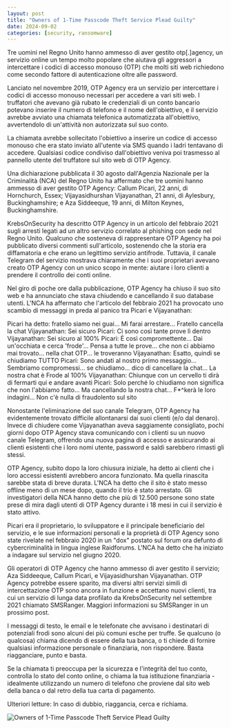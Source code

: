 ```yaml
---
layout: post
title: "Owners of 1-Time Passcode Theft Service Plead Guilty"
date: 2024-09-02
categories: [security, ransomware]
---
```


Tre uomini nel Regno Unito hanno ammesso di aver gestito otp[.]agency, un servizio online un tempo molto popolare che aiutava gli aggressori a intercettare i codici di accesso monouso (OTP) che molti siti web richiedono come secondo fattore di autenticazione oltre alle password.

Lanciato nel novembre 2019, OTP Agency era un servizio per intercettare i codici di accesso monouso necessari per accedere a vari siti web. I truffatori che avevano già rubato le credenziali di un conto bancario potevano inserire il numero di telefono e il nome dell'obiettivo, e il servizio avrebbe avviato una chiamata telefonica automatizzata all'obiettivo, avvertendolo di un'attività non autorizzata sul suo conto.

La chiamata avrebbe sollecitato l'obiettivo a inserire un codice di accesso monouso che era stato inviato all'utente via SMS quando i ladri tentavano di accedere. Qualsiasi codice condiviso dall'obiettivo veniva poi trasmesso al pannello utente del truffatore sul sito web di OTP Agency.

Una dichiarazione pubblicata il 30 agosto dall'Agenzia Nazionale per la Criminalità (NCA) del Regno Unito ha affermato che tre uomini hanno ammesso di aver gestito OTP Agency: Callum Picari, 22 anni, di Hornchurch, Essex; Vijayasidhurshan Vijayanathan, 21 anni, di Aylesbury, Buckinghamshire; e Aza Siddeeque, 19 anni, di Milton Keynes, Buckinghamshire.

KrebsOnSecurity ha descritto OTP Agency in un articolo del febbraio 2021 sugli arresti legati ad un altro servizio correlato al phishing con sede nel Regno Unito. Qualcuno che sosteneva di rappresentare OTP Agency ha poi pubblicato diversi commenti sull'articolo, sostenendo che la storia era diffamatoria e che erano un legittimo servizio antifrode. Tuttavia, il canale Telegram del servizio mostrava chiaramente che i suoi proprietari avevano creato OTP Agency con un unico scopo in mente: aiutare i loro clienti a prendere il controllo dei conti online.

Nel giro di poche ore dalla pubblicazione, OTP Agency ha chiuso il suo sito web e ha annunciato che stava chiudendo e cancellando il suo database utenti. L'NCA ha affermato che l'articolo del febbraio 2021 ha provocato uno scambio di messaggi in preda al panico tra Picari e Vijayanathan:

Picari ha detto: fratello siamo nei guai... Mi farai arrestare... Fratello cancella la chat
Vijayanathan: Sei sicuro
Picari: Ci sono così tante prove lì dentro
Vijayanathan: Sei sicuro al 100%
Picari: È così compromettente... Dai un'occhiata e cerca 'frode'... Pensa a tutte le prove... che non ci abbiamo mai trovato... nella chat OTP... le troveranno
Vijayanathan: Esatto, quindi se chiudiamo TUTTO
Picari: Sono andati al nostro primo messaggio... Sembriamo compromessi... se chiudiamo... dico di cancellare la chat... La nostra chat è Frode al 100%
Vijayanathan: Chiunque con un cervello ti dirà di fermarti qui e andare avanti
Picari: Solo perché lo chiudiamo non significa che non l'abbiamo fatto... Ma cancellando la nostra chat... F*^kerà le loro indagini... Non c'è nulla di fraudolento sul sito

Nonostante l'eliminazione del suo canale Telegram, OTP Agency ha evidentemente trovato difficile allontanarsi dai suoi clienti (e/o dal denaro). Invece di chiudere come Vijayanathan aveva saggiamente consigliato, pochi giorni dopo OTP Agency stava comunicando con i clienti su un nuovo canale Telegram, offrendo una nuova pagina di accesso e assicurando ai clienti esistenti che i loro nomi utente, password e saldi sarebbero rimasti gli stessi.

OTP Agency, subito dopo la loro chiusura iniziale, ha detto ai clienti che i loro accessi esistenti avrebbero ancora funzionato. Ma quella rinascita sarebbe stata di breve durata. L'NCA ha detto che il sito è stato messo offline meno di un mese dopo, quando il trio è stato arrestato. Gli investigatori della NCA hanno detto che più di 12.500 persone sono state prese di mira dagli utenti di OTP Agency durante i 18 mesi in cui il servizio è stato attivo.

Picari era il proprietario, lo sviluppatore e il principale beneficiario del servizio, e le sue informazioni personali e la proprietà di OTP Agency sono state rivelate nel febbraio 2020 in un "dox" postato sul forum ora defunto di cybercriminalità in lingua inglese Raidforums. L'NCA ha detto che ha iniziato a indagare sul servizio nel giugno 2020.

Gli operatori di OTP Agency che hanno ammesso di aver gestito il servizio; Aza Siddeeque, Callum Picari, e Vijayasidhurshan Vijayanathan. OTP Agency potrebbe essere sparito, ma diversi altri servizi simili di intercettazione OTP sono ancora in funzione e accettano nuovi clienti, tra cui un servizio di lunga data profilato da KrebsOnSecurity nel settembre 2021 chiamato SMSRanger. Maggiori informazioni su SMSRanger in un prossimo post.

I messaggi di testo, le email e le telefonate che avvisano i destinatari di potenziali frodi sono alcuni dei più comuni esche per truffe. Se qualcuno (o qualcosa) chiama dicendo di essere della tua banca, o ti chiede di fornire qualsiasi informazione personale o finanziaria, non rispondere. Basta riagganciare, punto e basta.

Se la chiamata ti preoccupa per la sicurezza e l'integrità del tuo conto, controlla lo stato del conto online, o chiama la tua istituzione finanziaria - idealmente utilizzando un numero di telefono che proviene dal sito web della banca o dal retro della tua carta di pagamento.

Ulteriori letture: In caso di dubbio, riaggancia, cerca e richiama.

![Owners of 1-Time Passcode Theft Service Plead Guilty](/PirateSec/assets/images/2024-09-02-owners-of-1-time-passcode-theft-service-plead-guilty.png)
